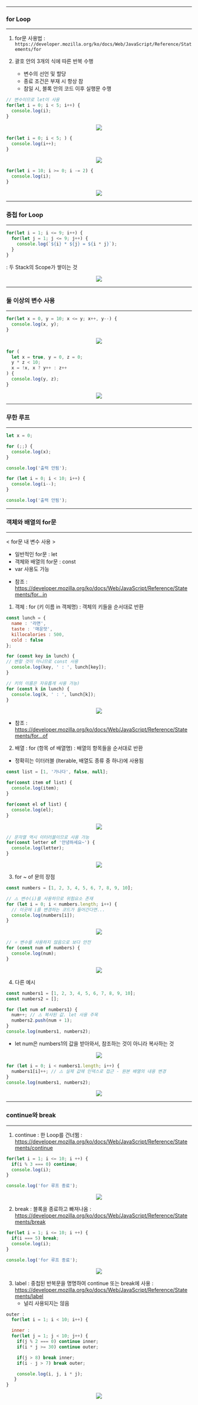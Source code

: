 -----
### for Loop
-----
1. for문 사용법 : ```https://developer.mozilla.org/ko/docs/Web/JavaScript/Reference/Statements/for```

2. 괄호 안의 3개의 식에 따른 반복 수행
   - 변수의 선언 및 할당
   - 종료 조건은 부재 시 항상 참
   - 참일 시, 블록 안의 코드 이후 실행문 수행

```js
// 변수이므로 let이 사용
for(let i = 0; i < 5; i++) {
  console.log(i);
}
```
<div align="center">
<img src="https://github.com/sooyounghan/Web/assets/34672301/a3b5f84b-17ce-46e2-8ae4-fd0291145620">
</div>

```js
for(let i = 0; i < 5; ) {
  console.log(i++);
}
```
<div align="center">
<img src="https://github.com/sooyounghan/Web/assets/34672301/80f4a0a7-ed68-4eee-9053-a1bbee36cbb8">
</div>

```js
for(let i = 10; i >= 0; i -= 2) {
  console.log(i);
}
```
<div align="center">
<img src="https://github.com/sooyounghan/Web/assets/34672301/dc8a5e8d-2b0e-459a-9e8c-2bdb4a953ccc">
</div>

-----
### 중첩 for Loop
-----
```js
for(let i = 1; i <= 9; i++) {
  for(let j = 1; j <= 9; j++) {
    console.log(`${i} * ${j} = ${i * j}`);
  }
}
```
  : 두 Stack의 Scope가 쌓이는 것
<div align="center">
<img src="https://github.com/sooyounghan/Web/assets/34672301/c9497383-1762-4c1f-befc-5ebcf15d4d93">
</div>

-----
### 둘 이상의 변수 사용
-----
```js
for(let x = 0, y = 10; x <= y; x++, y--) {
  console.log(x, y);
}
```
<div align="center">
<img src="https://github.com/sooyounghan/Web/assets/34672301/9a6b8191-ba5e-4722-80d3-cd29333a0d3f">
</div>

```js
for (
  let x = true, y = 0, z = 0;
  y * z < 10;
  x = !x, x ? y++ : z++
) {
  console.log(y, z);
}
```
<div align="center">
<img src="https://github.com/sooyounghan/Web/assets/34672301/381241d5-4b05-47a3-b29c-42d6205824d5">
</div>

-----
### 무한 루프
-----
```js
let x = 0;

for (;;) {
  console.log(x);
}

console.log('출력 안됨');
```

```js
for (let i = 0; i < 10; i++) {
  console.log(i--);
}

console.log('출력 안됨');
```

-----
### 객체와 배열의 for문
-----
< for문 내 변수 사용 >
  - 일반적인 for문 : let
  - 객체와 배열의 for문 : const
  - var 사용도 가능

* 참조 : https://developer.mozilla.org/ko/docs/Web/JavaScript/Reference/Statements/for...in
1. 객체 : for (키 이름 in 객체명) : 객체의 키들을 순서대로 반환
```js
const lunch = {
  name : '라면',
  taste : '매운맛',
  killocalories : 500,
  cold : false
};

for (const key in lunch) {
// 변할 것이 아니므로 const 사용
  console.log(key, ' : ', lunch[key]);
}

// 키의 이름은 자유롭게 사용 가능)
for (const k in lunch) {
  console.log(k, ' : ', lunch[k]);
}
```
<div align="center">
<img src="https://github.com/sooyounghan/Web/assets/34672301/93b1cd05-89d4-4567-bd3d-5c20120bff3e">
</div>

* 참조 : https://developer.mozilla.org/ko/docs/Web/JavaScript/Reference/Statements/for...of
2. 배열 : for (항목 of 배열명) : 배열의 항목들을 순서대로 반환
 - 정확히는 이터러블 (Iterable, 배열도 종류 중 하나)에 사용됨
```js
const list = [1, '가나다', false, null];

for(const item of list) {
  console.log(item);
}

for(const el of list) {
  console.log(el);
}
```
<div align="center">
<img src="https://github.com/sooyounghan/Web/assets/34672301/fb12bba5-ec82-474a-8579-9c100535eca7">
</div>

```js
// 문자열 역시 이터러블이므로 사용 가능
for(const letter of '안녕하세요~') {
  console.log(letter);
}
```
<div align="center">
<img src="https://github.com/sooyounghan/Web/assets/34672301/908cfe92-d4d8-44cf-bd90-efcc6f92475b">
</div>

3. for ~ of 문의 장점
```js
const numbers = [1, 2, 3, 4, 5, 6, 7, 8, 9, 10];

// ⚠️ 변수(i)를 사용하므로 위험요소 존재
for (let i = 0; i < numbers.length; i++) {
  // 이곳에 i를 변경하는 코드가 들어간다면...
  console.log(numbers[i]);
}
```
<div align="center">
<img src="https://github.com/sooyounghan/Web/assets/34672301/c0769104-7727-4eb3-8f15-c2827af86cfc">
</div>

```js
// ⭐️ 변수를 사용하지 않음으로 보다 안전
for (const num of numbers) {
  console.log(num);
}
```
<div align="center">
<img src="https://github.com/sooyounghan/Web/assets/34672301/4c6dc6d3-48f1-4b27-8dda-6956ecaf6884">
</div>


4. 다른 예시
```js
const numbers1 = [1, 2, 3, 4, 5, 6, 7, 8, 9, 10];
const numbers2 = [];

for (let num of numbers1) {
  num++; // ⚠️ 복사된 값. let 사용 주목
  numbers2.push(num + 1);
}
console.log(numbers1, numbers2);
```
   - let num은 numbers1의 값을 받아와서, 참조하는 것이 아니라 복사하는 것
<div align="center">
<img src="https://github.com/sooyounghan/Web/assets/34672301/2785dba1-c887-4c4e-bd39-e810ab731de6">
</div>

```js
for (let i = 0; i < numbers1.length; i++) {
  numbers1[i]++; // ⚠️ 실제 값에 인덱스로 접근 - 원본 배열의 내용 변경
}
console.log(numbers1, numbers2);
```
<div align="center">
<img src="https://github.com/sooyounghan/Web/assets/34672301/a394c4ea-d9e6-4fe3-ab92-034b540db297">
</div>

-----
### continue와 break
-----
1. continue : 한 Loop를 건너뜀
: https://developer.mozilla.org/ko/docs/Web/JavaScript/Reference/Statements/continue
  
```js
for(let i = 1; i <= 10; i ++) {
  if(i % 3 === 0) continue;
  console.log(i);
}

console.log('for 루프 종료');
```
<div align="center">
<img src="https://github.com/sooyounghan/Web/assets/34672301/b35ced7d-5ff3-4494-9422-4138a113d178">
</div>

2. break : 블록을 종료하고 빠져나옴
   : https://developer.mozilla.org/ko/docs/Web/JavaScript/Reference/Statements/break
```js
for(let i = 1; i <= 10; i ++) {
  if(i === 5) break;
  console.log(i);
}

console.log('for 루프 종료');
```
<div align="center">
<img src="https://github.com/sooyounghan/Web/assets/34672301/29058b2b-00f9-4d37-954d-30169aff92cc">
</div>

3. label : 중첩된 반복문을 명명하여 continue 또는 break에 사용
: https://developer.mozilla.org/ko/docs/Web/JavaScript/Reference/Statements/label
   - 널리 사용되지는 않음
```js
outer :
  for(let i = 1; i < 10; i++) {

  inner :
  for(let j = 1; j < 10; j++) {
    if(j % 2 === 0) continue inner;
    if(i * j >= 30) continue outer;

    if(j > 8) break inner;
    if(i - j > 7) break outer;

    console.log(i, j, i * j);
   }
}
```
<div align="center">
<img src="https://github.com/sooyounghan/Web/assets/34672301/33ff98dc-bf26-458f-bf92-ba73ec6955b1">
</div>


